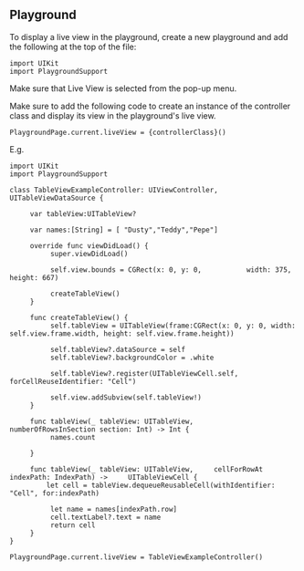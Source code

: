 ## Playground

To display a live view in the playground, create a new playground and add the following at the top of the file:

```
import UIKit
import PlaygroundSupport
```

Make sure that Live View is selected from the pop-up menu.

Make sure to add the following code to create an instance  of the controller class and display its view in the playground's live view.

```
PlaygroundPage.current.liveView = {controllerClass}()
```

E.g.

```
import UIKit
import PlaygroundSupport

class TableViewExampleController: UIViewController, UITableViewDataSource {

     var tableView:UITableView?

     var names:[String] = [ "Dusty","Teddy","Pepe"]

     override func viewDidLoad() {
          super.viewDidLoad()

          self.view.bounds = CGRect(x: 0, y: 0,           width: 375, height: 667)

          createTableView()
     }

     func createTableView() {
          self.tableView = UITableView(frame:CGRect(x: 0, y: 0, width: self.view.frame.width, height: self.view.frame.height))

          self.tableView?.dataSource = self
          self.tableView?.backgroundColor = .white

          self.tableView?.register(UITableViewCell.self,  forCellReuseIdentifier: "Cell")

          self.view.addSubview(self.tableView!)
     }

     func tableView(_ tableView: UITableView,     numberOfRowsInSection section: Int) -> Int {
          names.count

     }

     func tableView(_ tableView: UITableView,     cellForRowAt indexPath: IndexPath) ->     UITableViewCell {
         let cell = tableView.dequeueReusableCell(withIdentifier: "Cell", for:indexPath)

          let name = names[indexPath.row]
          cell.textLabel?.text = name
          return cell
     }
}

PlaygroundPage.current.liveView = TableViewExampleController()
```


